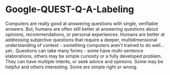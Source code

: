 # Google-QUEST-Q-A-Labeling
Computers are really good at answering questions with single, verifiable answers. But, humans are often still better at answering questions about opinions, recommendations, or personal experiences.  Humans are better at addressing subjective questions that require a deeper, multidimensional understanding of context - something computers aren't trained to do well…yet.. Questions can take many forms - some have multi-sentence elaborations, others may be simple curiosity or a fully developed problem. They can have multiple intents, or seek advice and opinions. Some may be helpful and others interesting. Some are simple right or wrong.
